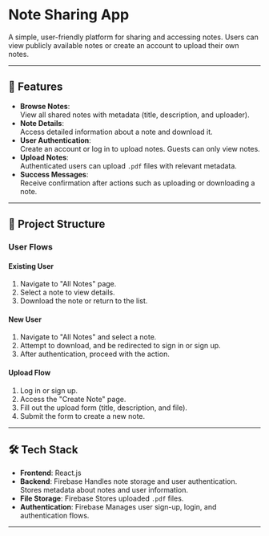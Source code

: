 # Note Sharing App

A simple, user-friendly platform for sharing and accessing notes. Users can view publicly available notes or create an account to upload their own notes.

---

## 🚀 Features

- **Browse Notes**:  
  View all shared notes with metadata (title, description, and uploader).
- **Note Details**:  
  Access detailed information about a note and download it.
- **User Authentication**:  
  Create an account or log in to upload notes. Guests can only view notes.
- **Upload Notes**:  
  Authenticated users can upload `.pdf` files with relevant metadata.
- **Success Messages**:  
  Receive confirmation after actions such as uploading or downloading a note.

---

## 📂 Project Structure

### User Flows
#### **Existing User**
1. Navigate to "All Notes" page.
2. Select a note to view details.
3. Download the note or return to the list.

#### **New User**
1. Navigate to "All Notes" and select a note.
2. Attempt to download, and be redirected to sign in or sign up.
3. After authentication, proceed with the action.

#### **Upload Flow**
1. Log in or sign up.
2. Access the "Create Note" page.
3. Fill out the upload form (title, description, and file).
4. Submit the form to create a new note.

---

## 🛠️ Tech Stack

- **Frontend**: React.js
- **Backend**: Firebase
  Handles note storage and user authentication.  
  Stores metadata about notes and user information.
- **File Storage**: Firebase
  Stores uploaded `.pdf` files.
- **Authentication**: Firebase
  Manages user sign-up, login, and authentication flows.

---
